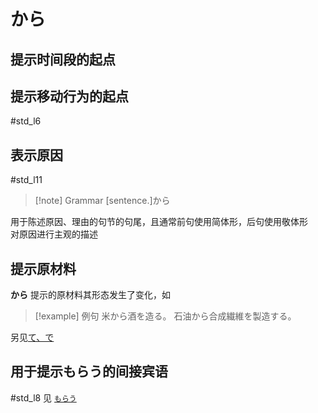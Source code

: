 # から  

## 提示时间段的起点  

## 提示移动行为的起点  

 #std_l6

## 表示原因

 #std_l11

> [!note] Grammar
> [sentence.]から

用于陈述原因、理由的句节的句尾，且通常前句使用简体形，后句使用敬体形  
对原因进行主观的描述

## 提示原材料  

**から** 提示的原材料其形态发生了变化，如  

> [!example] 例句
> 米から酒を造る。
> 石油から合成繊維を製造する。

另见[て、で](て、で.md#表示原材料)

## 用于提示もらう的间接宾语  

 #std_l8
见 [`もらう`](../9.sentence_pattern/授受动词.md#表示物品所有权的转移)
